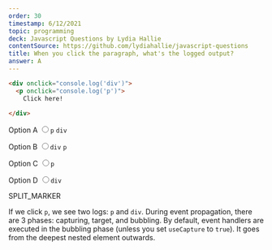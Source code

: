 ```yaml
---
order: 30
timestamp: 6/12/2021
topic: programming
deck: Javascript Questions by Lydia Hallie
contentSource: https://github.com/lydiahallie/javascript-questions
title: When you click the paragraph, what's the logged output?
answer: A
---
```


  

```html
<div onclick="console.log('div')">
  <p onclick="console.log('p')">
    Click here!
  
</div>
```


<label for="option-A">Option A</label>
<input type="radio" name="answer-option" id="option-A" value="A">`p` `div`</input>
    

<label for="option-B">Option B</label>
<input type="radio" name="answer-option" id="option-B" value="B">`div` `p`</input>
    

<label for="option-C">Option C</label>
<input type="radio" name="answer-option" id="option-C" value="C">`p`</input>
    

<label for="option-D">Option D</label>
<input type="radio" name="answer-option" id="option-D" value="D">`div`</input>
    




SPLIT_MARKER

If we click `p`, we see two logs: `p` and `div`. During event propagation, there are 3 phases: capturing, target, and bubbling. By default, event handlers are executed in the bubbling phase (unless you set `useCapture` to `true`). It goes from the deepest nested element outwards.



